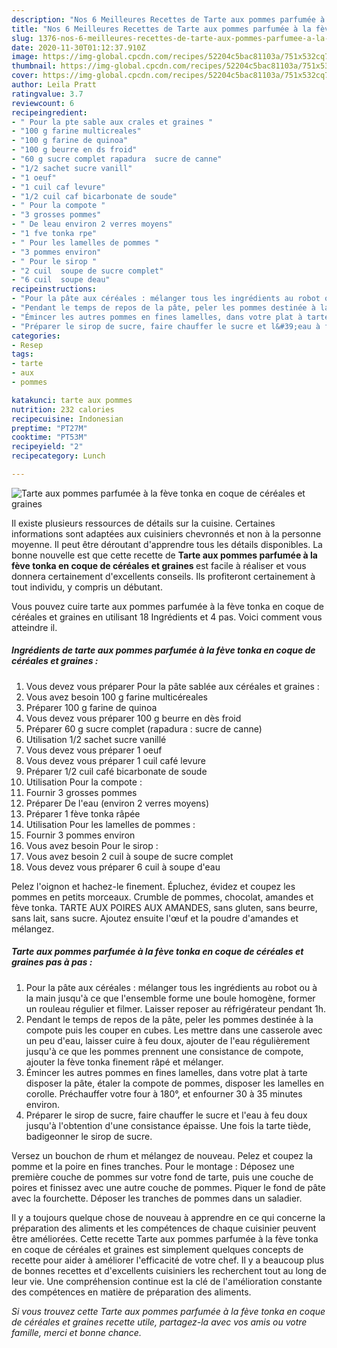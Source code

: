 ```yaml
---
description: "Nos 6 Meilleures Recettes de Tarte aux pommes parfumée à la fève tonka en coque de céréales et graines"
title: "Nos 6 Meilleures Recettes de Tarte aux pommes parfumée à la fève tonka en coque de céréales et graines"
slug: 1376-nos-6-meilleures-recettes-de-tarte-aux-pommes-parfumee-a-la-feve-tonka-en-coque-de-cereales-et-graines
date: 2020-11-30T01:12:37.910Z
image: https://img-global.cpcdn.com/recipes/52204c5bac81103a/751x532cq70/tarte-aux-pommes-parfumee-a-la-feve-tonka-en-coque-de-cereales-et-graines-photo-principale-de-la-recette.jpg
thumbnail: https://img-global.cpcdn.com/recipes/52204c5bac81103a/751x532cq70/tarte-aux-pommes-parfumee-a-la-feve-tonka-en-coque-de-cereales-et-graines-photo-principale-de-la-recette.jpg
cover: https://img-global.cpcdn.com/recipes/52204c5bac81103a/751x532cq70/tarte-aux-pommes-parfumee-a-la-feve-tonka-en-coque-de-cereales-et-graines-photo-principale-de-la-recette.jpg
author: Leila Pratt
ratingvalue: 3.7
reviewcount: 6
recipeingredient:
- " Pour la pte sable aux crales et graines "
- "100 g farine multicreales"
- "100 g farine de quinoa"
- "100 g beurre en ds froid"
- "60 g sucre complet rapadura  sucre de canne"
- "1/2 sachet sucre vanill"
- "1 oeuf"
- "1 cuil caf levure"
- "1/2 cuil caf bicarbonate de soude"
- " Pour la compote "
- "3 grosses pommes"
- " De leau environ 2 verres moyens"
- "1 fve tonka rpe"
- " Pour les lamelles de pommes "
- "3 pommes environ"
- " Pour le sirop "
- "2 cuil  soupe de sucre complet"
- "6 cuil  soupe deau"
recipeinstructions:
- "Pour la pâte aux céréales : mélanger tous les ingrédients au robot ou à la main jusqu&#39;à ce que l&#39;ensemble forme une boule homogène, former un rouleau régulier et filmer. Laisser reposer au réfrigérateur pendant 1h."
- "Pendant le temps de repos de la pâte, peler les pommes destinée à la compote puis les couper en cubes. Les mettre dans une casserole avec un peu d&#39;eau, laisser cuire à feu doux, ajouter de l&#39;eau régulièrement jusqu&#39;à ce que les pommes prennent une consistance de compote, ajouter la fève tonka finement râpé et mélanger."
- "Émincer les autres pommes en fines lamelles, dans votre plat à tarte disposer la pâte, étaler la compote de pommes, disposer les lamelles en corolle. Préchauffer votre four à 180°, et enfourner 30 à 35 minutes environ."
- "Préparer le sirop de sucre, faire chauffer le sucre et l&#39;eau à feu doux jusqu&#39;à l&#39;obtention d&#39;une consistance épaisse. Une fois la tarte tiède, badigeonner le sirop de sucre."
categories:
- Resep
tags:
- tarte
- aux
- pommes

katakunci: tarte aux pommes 
nutrition: 232 calories
recipecuisine: Indonesian
preptime: "PT27M"
cooktime: "PT53M"
recipeyield: "2"
recipecategory: Lunch

---
```



![Tarte aux pommes parfumée à la fève tonka en coque de céréales et graines](https://img-global.cpcdn.com/recipes/52204c5bac81103a/751x532cq70/tarte-aux-pommes-parfumee-a-la-feve-tonka-en-coque-de-cereales-et-graines-photo-principale-de-la-recette.jpg)

Il existe plusieurs ressources de détails sur la cuisine. Certaines informations sont adaptées aux cuisiniers chevronnés et non à la personne moyenne. Il peut être déroutant d'apprendre tous les détails disponibles. La bonne nouvelle est que cette recette de <strong> Tarte aux pommes parfumée à la fève tonka en coque de céréales et graines </strong> est facile à réaliser et vous donnera certainement d'excellents conseils. Ils profiteront certainement à tout individu, y compris un débutant.

<!--inarticleads1-->

Vous pouvez cuire tarte aux pommes parfumée à la fève tonka en coque de céréales et graines en utilisant 18 Ingrédients et 4 pas. Voici comment vous atteindre il.

##### Ingrédients de tarte aux pommes parfumée à la fève tonka en coque de céréales et graines :

1. Vous devez vous préparer  Pour la pâte sablée aux céréales et graines :
1. Vous avez besoin 100 g farine multicéreales
1. Préparer 100 g farine de quinoa
1. Vous devez vous préparer 100 g beurre en dès froid
1. Préparer 60 g sucre complet (rapadura : sucre de canne)
1. Utilisation 1/2 sachet sucre vanillé
1. Vous devez vous préparer 1 oeuf
1. Vous devez vous préparer 1 cuil café levure
1. Préparer 1/2 cuil café bicarbonate de soude
1. Utilisation  Pour la compote :
1. Fournir 3 grosses pommes
1. Préparer  De l&#39;eau (environ 2 verres moyens)
1. Préparer 1 fève tonka râpée
1. Utilisation  Pour les lamelles de pommes :
1. Fournir 3 pommes environ
1. Vous avez besoin  Pour le sirop :
1. Vous avez besoin 2 cuil à soupe de sucre complet
1. Vous devez vous préparer 6 cuil à soupe d&#39;eau


Pelez l&#39;oignon et hachez-le finement. Épluchez, évidez et coupez les pommes en petits morceaux. Crumble de pommes, chocolat, amandes et fève tonka. TARTE AUX POIRES AUX AMANDES, sans gluten, sans beurre, sans lait, sans sucre. Ajoutez ensuite l&#39;œuf et la poudre d&#39;amandes et mélangez. 

<!--inarticleads2-->

##### Tarte aux pommes parfumée à la fève tonka en coque de céréales et graines pas à pas :

1. Pour la pâte aux céréales : mélanger tous les ingrédients au robot ou à la main jusqu&#39;à ce que l&#39;ensemble forme une boule homogène, former un rouleau régulier et filmer. Laisser reposer au réfrigérateur pendant 1h.
1. Pendant le temps de repos de la pâte, peler les pommes destinée à la compote puis les couper en cubes. Les mettre dans une casserole avec un peu d&#39;eau, laisser cuire à feu doux, ajouter de l&#39;eau régulièrement jusqu&#39;à ce que les pommes prennent une consistance de compote, ajouter la fève tonka finement râpé et mélanger.
1. Émincer les autres pommes en fines lamelles, dans votre plat à tarte disposer la pâte, étaler la compote de pommes, disposer les lamelles en corolle. Préchauffer votre four à 180°, et enfourner 30 à 35 minutes environ.
1. Préparer le sirop de sucre, faire chauffer le sucre et l&#39;eau à feu doux jusqu&#39;à l&#39;obtention d&#39;une consistance épaisse. Une fois la tarte tiède, badigeonner le sirop de sucre.


Versez un bouchon de rhum et mélangez de nouveau. Pelez et coupez la pomme et la poire en fines tranches. Pour le montage : Déposez une première couche de pommes sur votre fond de tarte, puis une couche de poires et finissez avec une autre couche de pommes. Piquer le fond de pâte avec la fourchette. Déposer les tranches de pommes dans un saladier. 

<!--inarticleads1-->

<p>
Il y a toujours quelque chose de nouveau à apprendre en ce qui concerne la préparation des aliments et les compétences de chaque cuisinier peuvent être améliorées. Cette recette Tarte aux pommes parfumée à la fève tonka en coque de céréales et graines est simplement quelques concepts de recette pour aider à améliorer l'efficacité de votre chef. Il y a beaucoup plus de bonnes recettes et d'excellents cuisiniers les recherchent tout au long de leur vie. Une compréhension continue est la clé de l'amélioration constante des compétences en matière de préparation des aliments.
</p>

<p>
<i>Si vous trouvez cette Tarte aux pommes parfumée à la fève tonka en coque de céréales et graines recette utile, partagez-la avec vos amis ou votre famille, merci et bonne chance.</i>
</p>
